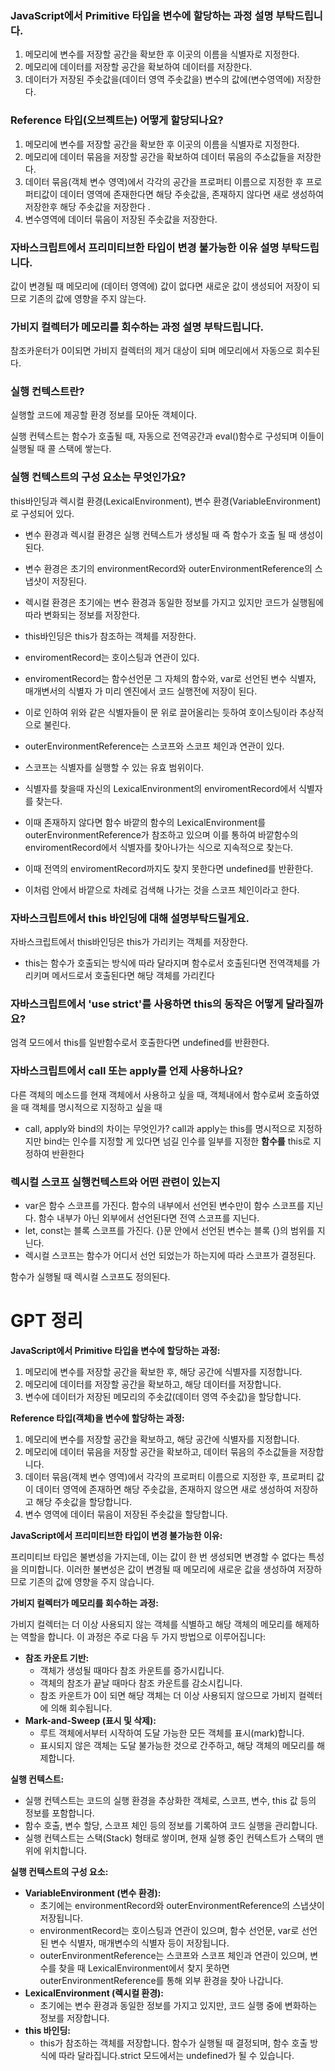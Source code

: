 ### **JavaScript에서 Primitive 타입을 변수에 할당하는 과정 설명 부탁드립니다.**

1. 메모리에 변수를 저장할 공간을 확보한 후 이곳의 이름을 식별자로 지정한다.
2. 메모리에 데이터를 저장할 공간을 확보하여 데이터를 저장한다.
3. 데이터가 저장된 주솟값을(데이터 영역 주솟값을) 변수의 값에(변수영역에) 저장한다.

### **Reference 타입(오브젝트는) 어떻게 할당되나요?**

1. 메모리에 변수를 저장할 공간을 확보한 후 이곳의 이름을 식별자로 지정한다.
2. 메모리에 데이터 묶음을 저장할 공간을 확보하여 데이터 묶음의 주소값들을 저장한다.
3. 데이터 묶음(객체 변수 영역)에서 각각의 공간을 프로퍼티 이름으로 지정한 후 프로퍼티값이 데이터 영역에 존재한다면 해당 주솟값을, 존재하지 않다면 새로 생성하여 저장한후 해당 주솟값을 저장한다 .
4. 변수영역에 데이터 묶음이 저장된 주솟값을 저장한다.

### **자바스크립트에서 프리미티브한 타입이 변경 불가능한 이유 설명 부탁드립니다.**

값이 변경될 때 메모리에 (데이터 영역에) 값이 없다면 새로운 값이 생성되어 저장이 되므로 기존의 값에 영향을 주지 않는다.

### **가비지 컬렉터가 메모리를 회수하는 과정 설명 부탁드립니다.**

참조카운터가 0이되면 가비지 컬렉터의 제거 대상이 되며 메모리에서 자동으로 회수된다. 

### **실행 컨텍스트란?**

실행할 코드에 제공할 환경 정보를 모아둔 객체이다.

실행 컨텍스트는 함수가 호출될 때, 자동으로 전역공간과 eval()함수로 구성되며 이들이 실행될 때 콜 스택에 쌓는다.

### **실행 컨텍스트의 구성 요소는 무엇인가요?**

this바인딩과 렉시컬 환경(LexicalEnvironment), 변수 환경(VariableEnvironment)로 구성되어 있다.

- 변수 환경과 렉시컬 환경은 실행 컨텍스트가 생성될 때 즉 함수가 호출 될 때 생성이된다.
- 변수 환경은 초기의 environmentRecord와 outerEnvironmentReference의 스냅샷이 저장된다.
- 렉시컬 환경은 초기에는 변수 환경과 동일한 정보를 가지고 있지만 코드가 실행됨에 따라 변화되는 정보를 저장한다.
- this바인딩은 this가 참조하는 객체를 저장한다.

- enviromentRecord는 호이스팅과 연관이 있다.
- enviromentRecord는 함수선언문 그 자체의 함수와, var로 선언된 변수 식별자, 매개변서의 식별자 가 미리 엔진에서 코드 실행전에 저장이 된다.
- 이로 인하여 위와 같은 식별자들이 문 위로 끌어올리는 듯하여 호이스팅이라 추상적으로 불린다.

- outerEnvironmentReference는 스코프와 스코프 체인과 연관이 있다.
- 스코프는 식별자를 실행할 수 있는 유효 범위이다.
- 식별자를 찾을때 자신의 LexicalEnvironment의 enviromentRecord에서 식별자를 찾는다.
- 이때 존재하지 않다면 함수 바깥의 함수의 LexicalEnvironment를 outerEnvironmentReference가 참조하고 있으며 이를 통하여 바깥함수의 enviromentRecord에서 식별자를 찾아나가는 식으로 지속적으로 찾는다.
- 이때 전역의 enviromentRecord까지도 찾지 못한다면 undefined를 반환한다.
- 이처럼 안에서 바깥으로 차례로 검색해 나가는 것을 스코프 체인이라고 한다.

### **자바스크립트에서 this 바인딩에 대해 설명부탁드릴게요.**

자바스크립트에서 this바인딩은 this가 가리키는 객체를 저장한다.

- this는 함수가 호출되는 방식에 따라 달라지며 함수로서 호출된다면 전역객체를 가리키며 메서드로서 호출된다면 해당 객체를 가리킨다

### 자바스크립트에서 'use strict'를 사용하면 this의 동작은 어떻게 달라질까요?

엄격 모드에서 this를 일반함수로서 호출한다면 undefined를 반환한다.

### 자바스크립트에서 call 또는 apply를 언제 사용하나요?

다른 객체의 메소드를 현재 객체에서 사용하고 싶을 때, 객체내에서 함수로써 호출하였을 때 객체를 명시적으로 지정하고 싶을 때

- call, apply와 bind의 차이는 무엇인가? call과 apply는 this를 명시적으로 지정하지만 bind는 인수를 지정할 게 있다면 넘길 인수를 일부를 지정한 **함수를** this로 지정하여 반환한다

### 렉시컬 스코프 실행컨텍스트와 어떤 관련이 있는지

- var은 함수 스코프를 가진다. 함수의 내부에서 선언된 변수만이 함수 스코프를 지닌다. 함수 내부가 아닌 외부에서 선언된다면 전역 스코프를 지닌다.
- let, const는 블록 스코프를 가진다. {}문 안에서 선언된 변수는 블록 {}의 범위를 지닌다.
- 렉시컬 스코프는 함수가 어디서 선언 되었는가 하는지에 따라 스코프가 결정된다.

함수가 실행될 때 렉시컬 스코프도 정의된다.

# GPT 정리
**JavaScript에서 Primitive 타입을 변수에 할당하는 과정:**

1. 메모리에 변수를 저장할 공간을 확보한 후, 해당 공간에 식별자를 지정합니다.
2. 메모리에 데이터를 저장할 공간을 확보하고, 해당 데이터를 저장합니다.
3. 변수에 데이터가 저장된 메모리의 주솟값(데이터 영역 주솟값)을 할당합니다.

**Reference 타입(객체)을 변수에 할당하는 과정:**

1. 메모리에 변수를 저장할 공간을 확보하고, 해당 공간에 식별자를 지정합니다.
2. 메모리에 데이터 묶음을 저장할 공간을 확보하고, 데이터 묶음의 주소값들을 저장합니다.
3. 데이터 묶음(객체 변수 영역)에서 각각의 프로퍼티 이름으로 지정한 후, 프로퍼티 값이 데이터 영역에 존재하면 해당 주솟값을, 존재하지 않으면 새로 생성하여 저장하고 해당 주솟값을 할당합니다.
4. 변수 영역에 데이터 묶음이 저장된 주솟값을 할당합니다.

**JavaScript에서 프리미티브한 타입이 변경 불가능한 이유:**

프리미티브 타입은 불변성을 가지는데, 이는 값이 한 번 생성되면 변경할 수 없다는 특성을 의미합니다. 이러한 불변성은 값이 변경될 때 메모리에 새로운 값을 생성하여 저장하므로 기존의 값에 영향을 주지 않습니다.

**가비지 컬렉터가 메모리를 회수하는 과정:**

가비지 컬렉터는 더 이상 사용되지 않는 객체를 식별하고 해당 객체의 메모리를 해제하는 역할을 합니다. 이 과정은 주로 다음 두 가지 방법으로 이루어집니다:

- **참조 카운트 기반:**
    - 객체가 생성될 때마다 참조 카운트를 증가시킵니다.
    - 객체의 참조가 끝날 때마다 참조 카운트를 감소시킵니다.
    - 참조 카운트가 0이 되면 해당 객체는 더 이상 사용되지 않으므로 가비지 컬렉터에 의해 회수됩니다.
- **Mark-and-Sweep (표시 및 삭제):**
    - 루트 객체에서부터 시작하여 도달 가능한 모든 객체를 표시(mark)합니다.
    - 표시되지 않은 객체는 도달 불가능한 것으로 간주하고, 해당 객체의 메모리를 해제합니다.

**실행 컨텍스트:**

- 실행 컨텍스트는 코드의 실행 환경을 추상화한 객체로, 스코프, 변수, this 값 등의 정보를 포함합니다.
- 함수 호출, 변수 할당, 스코프 체인 등의 정보를 기록하여 코드 실행을 관리합니다.
- 실행 컨텍스트는 스택(Stack) 형태로 쌓이며, 현재 실행 중인 컨텍스트가 스택의 맨 위에 위치합니다.

**실행 컨텍스트의 구성 요소:**

- **VariableEnvironment (변수 환경):**
    - 초기에는 environmentRecord와 outerEnvironmentReference의 스냅샷이 저장됩니다.
    - environmentRecord는 호이스팅과 연관이 있으며, 함수 선언문, var로 선언된 변수 식별자, 매개변수의 식별자 등이 저장됩니다.
    - outerEnvironmentReference는 스코프와 스코프 체인과 연관이 있으며, 변수를 찾을 때 LexicalEnvironment에서 찾지 못하면 outerEnvironmentReference를 통해 외부 환경을 찾아 나갑니다.
- **LexicalEnvironment (렉시컬 환경):**
    - 초기에는 변수 환경과 동일한 정보를 가지고 있지만, 코드 실행 중에 변화하는 정보를 저장합니다.
- **this 바인딩:**
    - this가 참조하는 객체를 저장합니다. 함수가 실행될 때 결정되며, 함수 호출 방식에 따라 달라집니다.strict 모드에서는 undefined가 될 수 있습니다.